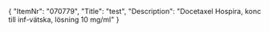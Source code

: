 {
  "ItemNr": "070779",
  "Title": "test",
  "Description": "Docetaxel Hospira, konc till inf-vätska, lösning 10 mg/ml"
}